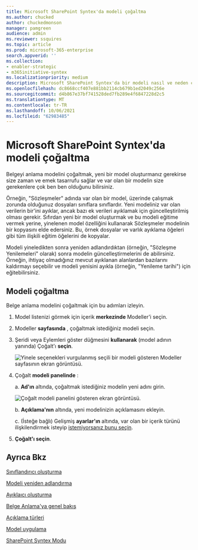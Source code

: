 ```yaml
---
title: Microsoft SharePoint Syntex'da modeli çoğaltma
ms.author: chucked
author: chuckedmonson
manager: pamgreen
audience: admin
ms.reviewer: ssquires
ms.topic: article
ms.prod: microsoft-365-enterprise
search.appverid: ''
ms.collection:
- enabler-strategic
- m365initiative-syntex
ms.localizationpriority: medium
description: Microsoft SharePoint Syntex'da bir modeli nasıl ve neden çoğaltılmış SharePoint Syntex.
ms.openlocfilehash: dc8668ccf407e881bb2114cb679b1ed2049c256e
ms.sourcegitcommit: d4b867e37bf741528ded7fb289e4f6847228d2c5
ms.translationtype: MT
ms.contentlocale: tr-TR
ms.lasthandoff: 10/06/2021
ms.locfileid: "62983485"
---
```

# <a name="duplicate-a-model-in-microsoft-sharepoint-syntex"></a>Microsoft SharePoint Syntex'da modeli çoğaltma

Belgeyi anlama modelini çoğaltmak, yeni bir model oluşturmanız gerekirse size zaman ve emek tasarrufu sağlar ve var olan bir modelin size gerekenlere çok ben ben olduğunu bilirsiniz.

Örneğin, "Sözleşmeler" adında var olan bir model, üzerinde çalışmak zorunda olduğunuz dosyaları sınıflara sınıflardır. Yeni modeliniz var olan verilerin bir'ini ayıklar, ancak bazı ek verileri ayıklamak için güncelleştirilmiş olması gerekir. Sıfırdan yeni bir model oluşturmak ve bu modeli eğitime vermek yerine, yinelenen model özelliğini kullanarak Sözleşmeler modelinin bir kopyasını elde edersiniz. Bu, örnek dosyalar ve varlık ayıklama öğeleri gibi tüm ilişkili eğitim öğelerini de kopyalar.

Modeli yineledikten sonra yeniden adlandırdıktan (örneğin, "Sözleşme Yenilemeleri" olarak) sonra modelin güncelleştirmelerini de abilirsiniz. Örneğin, ihtiyaç olmadığınız mevcut ayıklanan alanlardan bazılarını kaldırmayı seçebilir ve modeli yenisini ayıkla (örneğin, "Yenileme tarihi") için eğitebilirsiniz.

## <a name="duplicate-a-model"></a>Modeli çoğaltma

Belge anlama modelini çoğaltmak için bu adımları izleyin.

1. Model listenizi görmek için içerik **merkezinde** Modeller'i seçin.

2. Modeller **sayfasında** , çoğaltmak istediğiniz modeli seçin.

3. Şeridi veya Eylemleri göster düğmesini **kullanarak** (model adının yanında) Çoğalt'ı **seçin**.</br>

    ![Yinele seçenekleri vurgulanmış seçili bir modeli gösteren Modeller sayfasının ekran görüntüsü.](../media/content-understanding/select-model-duplicate-both.png) </br>

4. Çoğalt **modeli panelinde** :

   a. **Ad'ın** altında, çoğaltmak istediğiniz modelin yeni adını girin.</br>

    ![Çoğalt modeli panelini gösteren ekran görüntüsü.](../media/content-understanding/duplicate-model-panel.png) </br>

   b. **Açıklama'nın** altında, yeni modelinizin açıklamasını ekleyin.

   c. (İsteğe bağlı) Gelişmiş **ayarlar'ın** altında, var olan bir içerik türünü ilişkilendirmek isteyip [istemiyorsanız bunu seçin](/sharepoint/governance/content-type-and-workflow-planning#content-type-overview).

5. **Çoğalt'ı seçin**.

## <a name="see-also"></a>Ayrıca Bkz
[Sınıflandırıcı oluşturma](create-a-classifier.md)

[Modeli yeniden adlandırma](rename-a-model.md)

[Ayıklaıcı oluşturma](create-an-extractor.md)

[Belge Anlama'ya genel bakış](document-understanding-overview.md)

[Açıklama türleri](explanation-types-overview.md)

[Model uygulama](apply-a-model.md) 

[SharePoint Syntex Modu](accessibility-mode.md)